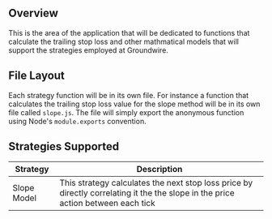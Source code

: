 ## Overview

This is the area of the application that will be dedicated to functions that calculate the trailing stop loss and other mathmatical models that will support the strategies employed at Groundwire.

## File Layout

Each strategy function will be in its own file.  For instance a function that calculates the trailing stop loss value for the slope method will be in its own file called `slope.js`.  The file will simply export the anonymous function using Node's `module.exports` convention.

## Strategies Supported

| Strategy             | Description                                            |
| -------------------- | ------------------------------------------------------ |
| Slope Model          | This strategy calculates the next stop loss price by directly correlating it the the slope in the price action between each tick |